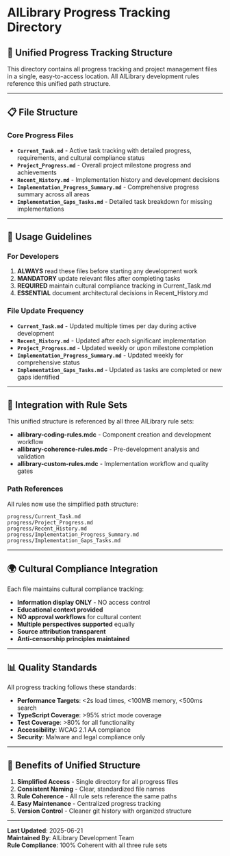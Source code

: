 # AlLibrary Progress Tracking Directory

## 📁 **Unified Progress Tracking Structure**

This directory contains all progress tracking and project management files in a single, easy-to-access location. All AlLibrary development rules reference this unified path structure.

---

## 📋 **File Structure**

### **Core Progress Files**

- **`Current_Task.md`** - Active task tracking with detailed progress, requirements, and cultural compliance status
- **`Project_Progress.md`** - Overall project milestone progress and achievements
- **`Recent_History.md`** - Implementation history and development decisions
- **`Implementation_Progress_Summary.md`** - Comprehensive progress summary across all areas
- **`Implementation_Gaps_Tasks.md`** - Detailed task breakdown for missing implementations

---

## 🎯 **Usage Guidelines**

### **For Developers**

1. **ALWAYS** read these files before starting any development work
2. **MANDATORY** update relevant files after completing tasks
3. **REQUIRED** maintain cultural compliance tracking in Current_Task.md
4. **ESSENTIAL** document architectural decisions in Recent_History.md

### **File Update Frequency**

- **`Current_Task.md`** - Updated multiple times per day during active development
- **`Recent_History.md`** - Updated after each significant implementation
- **`Project_Progress.md`** - Updated weekly or upon milestone completion
- **`Implementation_Progress_Summary.md`** - Updated weekly for comprehensive status
- **`Implementation_Gaps_Tasks.md`** - Updated as tasks are completed or new gaps identified

---

## 🔄 **Integration with Rule Sets**

This unified structure is referenced by all three AlLibrary rule sets:

- **allibrary-coding-rules.mdc** - Component creation and development workflow
- **allibrary-coherence-rules.mdc** - Pre-development analysis and validation
- **allibrary-custom-rules.mdc** - Implementation workflow and quality gates

### **Path References**

All rules now use the simplified path structure:

```
progress/Current_Task.md
progress/Project_Progress.md
progress/Recent_History.md
progress/Implementation_Progress_Summary.md
progress/Implementation_Gaps_Tasks.md
```

---

## 🌍 **Cultural Compliance Integration**

Each file maintains cultural compliance tracking:

- **Information display ONLY** - NO access control
- **Educational context provided**
- **NO approval workflows** for cultural content
- **Multiple perspectives supported** equally
- **Source attribution transparent**
- **Anti-censorship principles maintained**

---

## 📊 **Quality Standards**

All progress tracking follows these standards:

- **Performance Targets**: <2s load times, <100MB memory, <500ms search
- **TypeScript Coverage**: >95% strict mode coverage
- **Test Coverage**: >80% for all functionality
- **Accessibility**: WCAG 2.1 AA compliance
- **Security**: Malware and legal compliance only

---

## 🚀 **Benefits of Unified Structure**

1. **Simplified Access** - Single directory for all progress files
2. **Consistent Naming** - Clear, standardized file names
3. **Rule Coherence** - All rule sets reference the same paths
4. **Easy Maintenance** - Centralized progress tracking
5. **Version Control** - Cleaner git history with organized structure

---

**Last Updated**: 2025-06-21  
**Maintained By**: AlLibrary Development Team  
**Rule Compliance**: 100% Coherent with all three rule sets
